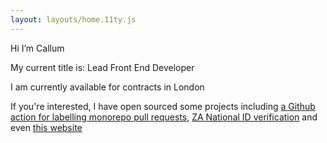 ```yaml
---
layout: layouts/home.11ty.js
---
```


Hi I’m Callum

My current title is: Lead Front End Developer

I am currently available for contracts in London

If you're interested, I have open sourced some projects including [a Github action for labelling monorepo pull requests](https://github.com/csi-lk/package-labeler), [ZA National ID verification](https://github.com/ClearScore/south-africa-national-id-validation) and even [this website](https://github.com/csi-lk/csi.lk)

